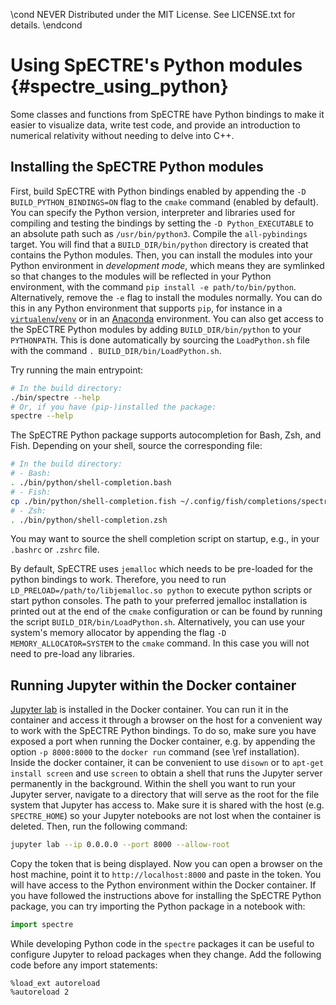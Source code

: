 \cond NEVER
Distributed under the MIT License.
See LICENSE.txt for details.
\endcond
# Using SpECTRE's Python modules {#spectre_using_python}

Some classes and functions from SpECTRE have Python bindings to make it easier
to visualize data, write test code, and provide an introduction to numerical
relativity without needing to delve into C++.

## Installing the SpECTRE Python modules

First, build SpECTRE with Python bindings enabled by appending the
`-D BUILD_PYTHON_BINDINGS=ON` flag to the `cmake` command (enabled by default).
You can specify the
Python version, interpreter and libraries used for compiling and testing the
bindings by setting the `-D Python_EXECUTABLE` to an absolute path such as
`/usr/bin/python3`. Compile the `all-pybindings` target. You will find that
a `BUILD_DIR/bin/python` directory is created that contains the Python modules.
Then, you can install the modules into your Python environment in
_development mode_, which means they are symlinked so that changes to the
modules will be reflected in your Python environment, with the command
`pip install -e path/to/bin/python`. Alternatively, remove the `-e` flag to
install the modules normally. You can do this in any Python environment that
supports `pip`, for instance in a
[`virtualenv`/`venv`](https://docs.python.org/3/tutorial/venv.html) or in an
[Anaconda](https://www.anaconda.com/distribution/) environment. You can also get
access to the SpECTRE Python modules by adding  `BUILD_DIR/bin/python` to your
`PYTHONPATH`. This is done automatically by sourcing the `LoadPython.sh` file
with the command `. BUILD_DIR/bin/LoadPython.sh`.

Try running the main entrypoint:

```sh
# In the build directory:
./bin/spectre --help
# Or, if you have (pip-)installed the package:
spectre --help
```

The SpECTRE Python package supports autocompletion for Bash, Zsh, and Fish.
Depending on your shell, source the corresponding file:

```sh
# In the build directory:
# - Bash:
. ./bin/python/shell-completion.bash
# - Fish:
cp ./bin/python/shell-completion.fish ~/.config/fish/completions/spectre.fish
# - Zsh:
. ./bin/python/shell-completion.zsh
```

You may want to source the shell completion script on startup, e.g., in your
`.bashrc` or `.zshrc` file.

By default, SpECTRE uses
`jemalloc` which needs to be pre-loaded for the python bindings to work.
Therefore, you need to run `LD_PRELOAD=/path/to/libjemalloc.so python`
to execute python scripts or start python consoles. The path to your preferred
jemalloc installation is printed out at the end of the `cmake`
configuration or can be found by running the script
`BUILD_DIR/bin/LoadPython.sh`. Alternatively, you can use your system's memory
allocator by appending the flag `-D MEMORY_ALLOCATOR=SYSTEM` to the `cmake`
command. In this case you will not need to pre-load any libraries.

## Running Jupyter within the Docker container

[Jupyter lab](https://jupyterlab.readthedocs.io/) is installed in the Docker
container. You can run it in the container and access it through a browser on
the host for a convenient way to work with the SpECTRE Python bindings. To do
so, make sure you have exposed a port when running the Docker container, e.g.
by appending the option `-p 8000:8000` to the `docker run` command (see
\ref installation). Inside the docker container, it can be convenient to
use `disown` or to `apt-get install screen` and use `screen` to obtain a shell
that runs the Jupyter server permanently in the background. Within the shell you
want to run your Jupyter server, navigate to a directory that will serve as the
root for the file system that Jupyter has access to. Make sure it is shared with
the host (e.g. `SPECTRE_HOME`) so your Jupyter notebooks are not lost when the
container is deleted. Then, run the following command:

```sh
jupyter lab --ip 0.0.0.0 --port 8000 --allow-root
```

Copy the token that is being displayed. Now you can open a browser on the host
machine, point it to `http://localhost:8000` and paste in the token. You will
have access to the Python environment within the Docker container. If you have
followed the instructions above for installing the SpECTRE Python package,
you can try importing the Python package in a notebook with:

```py
import spectre
```

While developing Python code in the `spectre` packages it can be useful to
configure Jupyter to reload packages when they change. Add the following code
before any import statements:

```
%load_ext autoreload
%autoreload 2
```
